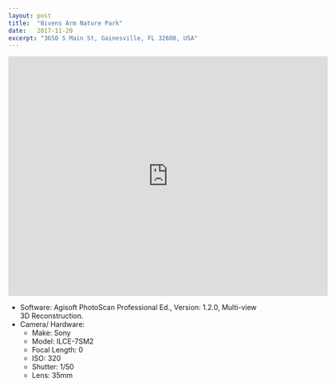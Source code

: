 ```yaml
---
layout: post
title:  "Bivens Arm Nature Park"
date:   2017-11-20
excerpt: "3650 S Main St, Gainesville, FL 32608, USA"
---
```


<iframe width="640" height="480" src="https://poly.google.com/view/cf-uZLw3h6F/embed" frameborder="0" allowvr allowfullscreen mozallowfullscreen="true" webkitallowfullscreen="true" onmousewheel=""></iframe>

* Software: Agisoft PhotoScan Professional Ed., Version: 1.2.0, Multi-view 3D Reconstruction.
* Camera/ Hardware:
	* Make: Sony
	* Model: ILCE-7SM2
	* Focal Length: 0
	* ISO: 320
	* Shutter: 1/50
	* Lens: 35mm 


